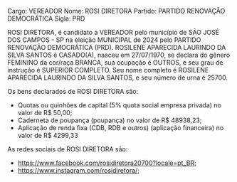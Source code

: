 Cargo: VEREADOR
Nome: ROSI DIRETORA
Partido: PARTIDO RENOVAÇÃO DEMOCRÁTICA
Sigla: PRD

ROSI DIRETORA, é candidato a VEREADOR pelo município de SÃO JOSÉ DOS CAMPOS - SP na eleição MUNICIPAL de 2024 pelo PARTIDO RENOVAÇÃO DEMOCRÁTICA (PRD).
ROSILENE APARECIDA LAURINDO DA SILVA SANTOS é CASADO(A), nasceu em 27/07/1970, se declara do gênero FEMININO da cor/raça BRANCA, sua ocupação é OUTROS, e seu grau de instrução é SUPERIOR COMPLETO.
Seu nome completo é ROSILENE APARECIDA LAURINDO DA SILVA SANTOS, e seu número de urna é 25700.

Os bens declarados de ROSI DIRETORA são: 
- Quotas ou quinhões de capital (5% quota social empresa privada) no valor de R$ 50,00;
- Caderneta de poupança (poupança) no valor de R$ 48938,23;
- Aplicação de renda fixa (CDB, RDB e outros) (aplicação financeira) no valor de R$ 4299,33

As redes sociais de ROSI DIRETORA são:
- https://www.facebook.com/rosidiretora20700?locale=pt_BR;
- https://www.instagram.com/rosidiretora/;